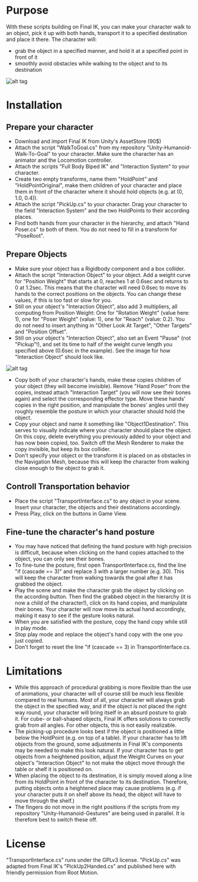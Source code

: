 # Purpose
With these scripts building on Final IK, you can make your character walk to an object, pick it up with both hands, transport it to a specified destination and place it there. The character will:
* grab the object in a specified manner, and hold it at a specified point in front of it
* smoothly avoid obstacles while walking to the object and to its destination

![alt tag](https://github.com/mariusrubo/Unity-Humanoid-TransportObjects/blob/master/transport.jpg)

# Installation
## Prepare your character
* Download and import Final IK from Unity's AssetStore (90$)
* Attach the script "WalkToGoal.cs" from my repository "Unity-Humanoid-Walk-To-Goal" to your character. Make sure the character has an animator and the Locomotion controller.
* Attach the scripts "Full Body Biped IK" and "Interaction System" to your character.
* Create two empty transforms, name them "HoldPoint" and "HoldPointOriginal", make them children of your character and place them in front of the character where it should hold objects (e.g. at (0, 1.0, 0.4)).
* Attach the script "PickUp.cs" to your character. Drag your character to the field "Interaction System" and the two HoldPoints to their according places.
* Find both hands from your character in the hierarchy, and attach "Hand Poser.cs" to both of them. You do not need to fill in a transform for "PoseRoot".

## Prepare Objects
* Make sure your object has a Rigidbody component and a box collider.
* Attach the script "Interaction Object" to your object. Add a weight curve for "Position Weight" that starts at 0, reaches 1 at 0.6sec and returns to 0 at 1.2sec. This means that the character will need 0.6sec to move its hands to the correct positions on the objects. You can change these values, if this is too fast or slow for you.
* Still on your object's "Interaction Object", also add 3 multipliers, all computing from Position Weight: One for "Rotation Weight" (value here: 1), one for "Poser Weight" (value: 1), one for "Reach" (value: 0.2). You do not need to insert anything in "Other Look At Target", "Other Targets" and "Position Offset".
* Still on your object's "Interaction Object", also set an Event "Pause" (not "Pickup"!), and set its time to half of the weight curve length you specified above (0.6sec in the example). See the image for how "Interaction Object" should look like.

![alt tag](https://github.com/mariusrubo/Unity-Humanoid-TransportObjects/blob/master/interactionObject.jpg)

* Copy both of your character's hands, make these copies children of your object (they will become invisible). Remove "Hand Poser" from the copies, instead attach "Interaction Target" (you will now see their bones again) and select the corresponding effector type. Move these hands' copies in the right position, and manipulate the bones' angles until they roughly resemble the posture in which your character should hold the object.
* Copy your object and name it something like "Object1Destination". This serves to visually indicate where your character should place the object. On this copy, delete everything you previously added to your object and has now been copied, too. Switch off the Mesh Renderer to make the copy invisible, but keep its box collider.  
* Don't specify your object or the transform it is placed on as obstacles in the Navigation Mesh, because this will keep the character from walking close enough to the object to grab it.

## Controll Transportation behavior
* Place the script "TransportInterface.cs" to any object in your scene. Insert your character, the objects and their destinations accordingly.
* Press Play, click on the buttons in Game View.

## Fine-tune the character's hand posture
* You may have noticed that defining the hand posture with high precision is difficult, because when clicking on the hand copies attached to the object, you can only see their bones.
* To fine-tune the posture, first open TransportInterface.cs, find the line "if (cascade == 3)" and replace 3 with a larger number (e.g. 30). This will keep the character from walking towards the goal after it has grabbed the object.
* Play the scene and make the character grab the object by clicking on the according button. Then find the grabbed object in the hierarchy (it is now a child of the character!), click on its hand copies, and manipulate their bones. Your character will now move its actual hand accordingly, making it easy to see if the gesture looks natural.
* When you are satisfied with the posture, copy the hand copy while still in play mode.
* Stop play mode and replace the object's hand copy with the one you just copied.
* Don't forget to reset the line "if (cascade == 3) in TransportInterface.cs.

# Limitations
* While this approach of procedural grabbing is more flexible than the use of animations, your character will of course still be much less flexible compared to real humans. Most of all, your character will always grab the object in the specified way, and if the object is not placed the right way round, your character will bring itself in an absurd posture to grab it. For cube- or ball-shaped objects, Final IK offers solutions to correctly grab from all angles. For other objects, this is not easily realizable.
* The picking-up procedure looks best if the object is positioned a little below the HoldPoint (e.g. on top of a table). If your character has to lift objects from the ground, some adjustments in Final IK's components may be needed to make this look natural. If your character has to get objects from a heightened position, adjust the Weight Curves on your object's "Interaction Object" to not make the object move through the table or shelf it is positioned on.
* When placing the object to its destination, it is simply moved along a line from its HoldPoint in front of the character to its destination. Therefore, putting objects onto a heightened place may cause problems (e.g. if your character puts it on shelf above its head, the object will have to move through the shelf.)
* The fingers do not move in the right positions if the scripts from my repository "Unity-Humanoid-Gestures" are being used in parallel. It is therefore best to switch these off.

# License
"TransportInterface.cs" runs under the GPLv3 license. "PickUp.cs" was adapted from Final IK's "PickUp2Handed.cs" and published here with friendly permission from Root Motion.

